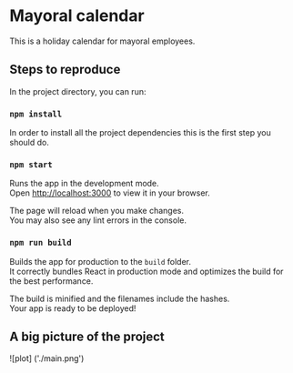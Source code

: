 # Mayoral calendar
This is a holiday calendar for mayoral employees.
## Steps to reproduce

In the project directory, you can run:

### `npm install`

In order to install all the project dependencies this is the first step you should do.

### `npm start`

Runs the app in the development mode.\
Open [http://localhost:3000](http://localhost:3000) to view it in your browser.

The page will reload when you make changes.\
You may also see any lint errors in the console.

### `npm run build`

Builds the app for production to the `build` folder.\
It correctly bundles React in production mode and optimizes the build for the best performance.

The build is minified and the filenames include the hashes.\
Your app is ready to be deployed!

## A big picture of the project
![plot] ('./main.png')